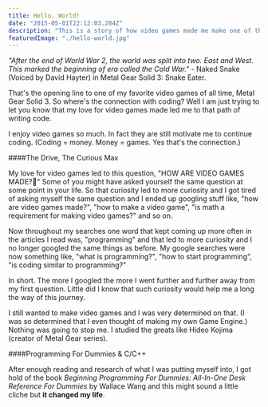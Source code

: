 ```yaml
---
title: Hello, World!
date: "2015-05-01T22:12:03.284Z"
description: "This is a story of how video games made me make one of the best decisions I will ever make in my life. They showed me the way to greatness."
featuredImage: "./hello-world.jpg"
---
```


_"After the end of World War 2, the world was split into two. East and West. This marked the beginning of era called the Cold War."_ - Naked Snake (Voiced by David Hayter) in Metal Gear Solid 3: Snake Eater.

That's the opening line to one of my favorite video games of all time, Metal Gear Solid 3. So where's the connection with coding? Well I am just trying to let you know that my love for video games made led me to that path of writing code.

I enjoy video games so much. In fact they are still motivate me to continue coding. (Coding = money. Money = games. Yes that's the connection.)

####The Drive, The Curious Max

My love for video games led to this question, "HOW ARE VIDEO GAMES MADE?🤔" Some of you might have asked yourself the same question at some point in your life. So that curiosity led to more curiosity and I got tired of asking myself the same question and I ended up googling stuff like, "how are video games made?", "how to make a video game", "is math a requirement for making video games?" and so on.

Now throughout my searches one word that kept coming up more often in the articles I read was, "programming" and that led to more curiosity and I no longer googled the same things as before. My google searches were now something like, "what is programming?", "how to start programming", "is coding similar to programming?"

In short. The more I googled the more I went further and further away from my first question. Little did I know that such curiosity would help me a long the way of this journey.

I still wanted to make video games and I was very determined on that. (I was so determined that I even thought of making my own Game Engine.) Nothing was going to stop me. I studied the greats like Hideo Kojima (creator of Metal Gear series).

####Programming For Dummies & C/C++

After enough reading and research of what I was putting myself into, I got hold of the book _Beginning Programming For Dummies: All-In-One Desk Reference For Dummies_ by Wallace Wang and this might sound a little cliche but **it changed my life**.
